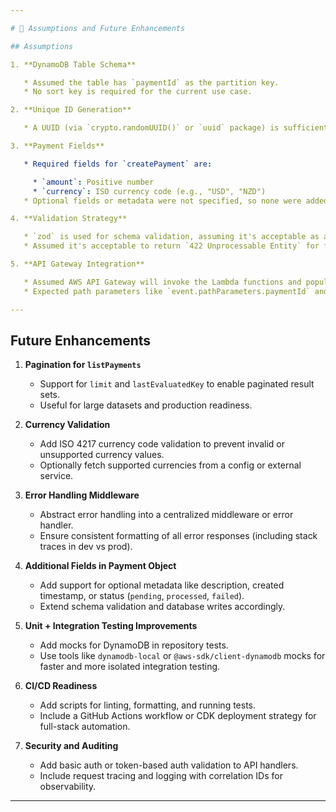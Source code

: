 ```yaml
---

# 📄 Assumptions and Future Enhancements

## Assumptions

1. **DynamoDB Table Schema**

   * Assumed the table has `paymentId` as the partition key.
   * No sort key is required for the current use case.

2. **Unique ID Generation**

   * A UUID (via `crypto.randomUUID()` or `uuid` package) is sufficient to uniquely identify a payment.

3. **Payment Fields**

   * Required fields for `createPayment` are:

     * `amount`: Positive number
     * `currency`: ISO currency code (e.g., "USD", "NZD")
   * Optional fields or metadata were not specified, so none were added.

4. **Validation Strategy**

   * `zod` is used for schema validation, assuming it's acceptable as a lightweight and expressive validation library.
   * Assumed it's acceptable to return `422 Unprocessable Entity` for failed validation instead of `400 Bad Request`.

5. **API Gateway Integration**

   * Assumed AWS API Gateway will invoke the Lambda functions and populate the `APIGatewayProxyEvent` object accordingly.
   * Expected path parameters like `event.pathParameters.paymentId` and query parameters like `event.queryStringParameters.currency`.

---
```


## Future Enhancements

1. **Pagination for `listPayments`**

   * Support for `limit` and `lastEvaluatedKey` to enable paginated result sets.
   * Useful for large datasets and production readiness.

2. **Currency Validation**

   * Add ISO 4217 currency code validation to prevent invalid or unsupported currency values.
   * Optionally fetch supported currencies from a config or external service.

3. **Error Handling Middleware**

   * Abstract error handling into a centralized middleware or error handler.
   * Ensure consistent formatting of all error responses (including stack traces in dev vs prod).

4. **Additional Fields in Payment Object**

   * Add support for optional metadata like description, created timestamp, or status (`pending`, `processed`, `failed`).
   * Extend schema validation and database writes accordingly.

5. **Unit + Integration Testing Improvements**

   * Add mocks for DynamoDB in repository tests.
   * Use tools like `dynamodb-local` or `@aws-sdk/client-dynamodb` mocks for faster and more isolated integration testing.

6. **CI/CD Readiness**

   * Add scripts for linting, formatting, and running tests.
   * Include a GitHub Actions workflow or CDK deployment strategy for full-stack automation.

7. **Security and Auditing**

   * Add basic auth or token-based auth validation to API handlers.
   * Include request tracing and logging with correlation IDs for observability.

---
